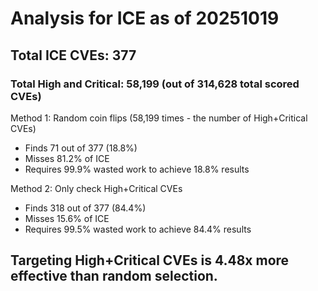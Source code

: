 # Analysis for ICE as of 20251019

## Total ICE CVEs: 377
### Total High and Critical: 58,199 (out of 314,628 total scored CVEs)

Method 1: Random coin flips (58,199 times - the number of High+Critical CVEs)
  - Finds 71 out of 377 (18.8%)
  - Misses 81.2% of ICE
  - Requires 99.9% wasted work to achieve 18.8% results

Method 2: Only check High+Critical CVEs
  - Finds 318 out of 377 (84.4%)
  - Misses 15.6% of ICE
  - Requires 99.5% wasted work to achieve 84.4% results

## Targeting High+Critical CVEs is 4.48x more effective than random selection.
